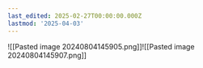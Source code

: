 ```yaml
---
last_edited: 2025-02-27T00:00:00.000Z
lastmod: '2025-04-03'
---
```






![[Pasted image 20240804145905.png]]![[Pasted image 20240804145907.png]]
